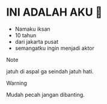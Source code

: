 # **INI ADALAH AKU** :pinched_fingers: 
* Namaku iksan
* 10 tahun
* dari jakarta pusat
* semangatku ingin menjadi aktor
> [!NOTE]
> jatuh di aspal ga seindah jatuh hati.

> [!WARNING]
> Mudah pecah jangan dibanting.
